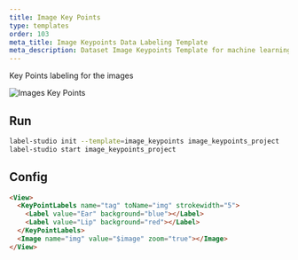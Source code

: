 ```yaml
---
title: Image Key Points
type: templates
order: 103
meta_title: Image Keypoints Data Labeling Template
meta_description: Dataset Image Keypoints Template for machine learning and data science data labeling projects.
---
```


Key Points labeling for the images

<img src="/images/screens/image_keypoints.png" class="img-template-example" title="Images Key Points" />

## Run

```bash
label-studio init --template=image_keypoints image_keypoints_project
label-studio start image_keypoints_project 
```

## Config 

```html
<View>
  <KeyPointLabels name="tag" toName="img" strokewidth="5">
    <Label value="Ear" background="blue"></Label>
    <Label value="Lip" background="red"></Label>
  </KeyPointLabels>
  <Image name="img" value="$image" zoom="true"></Image>
</View>
```
